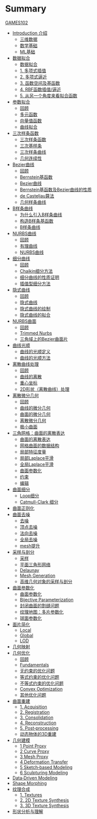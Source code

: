 # Summary

[GAMES102](README.md)

- [Introduction 介绍]()
  - [三维数据](Introduction/3DData.md)
  - [数学基础](Introduction/MathBasic.md)
  - [ML基础](Introduction/MLBaic.md)
- [数据拟合]()
  - [数据拟合](DataFitting/DataFitting.md)
  - [1. 多项式插值](DataFitting/PolynomialInterpolation.md)
  - [2. 多项式逼近](DataFitting/PolynomialApproximation.md)
  - [3. 函数空间及基函数](DataFitting/Funtion.md)
  - [4. RBF函数插值/逼近](DataFitting/RBF.md)
  - [5. 从另一个角度来看拟合函数](DataFitting/NewView.md)
- [参数拟合]()
  - [回顾](ParametricFitting/Review.md)
  - [多元函数](ParametricFitting/Multi.md)
  - [向量值函数](ParametricFitting/VectorValue.md)
  - [曲线拟合](ParametricFitting/CurveFitting.md)
- [三次样条函数]()
  - [三次样条函数](CubicSplines/CubicSplineFunction.md)
  - [三次基样条](CubicSplines/CubicBasisSpline.md)
  - [三次样条曲线](CubicSplines/CubicSplineCurve.md)
  - [几何连续性](CubicSplines/GeometricContinuity.md)
- [Bezier曲线]()
  - [回顾](BezierCurve/Review.md)
  - [Bernstein基函数](BezierCurve/BernsteinBasisFunction.md)
  - [Bezier曲线](BezierCurve/BezierCurve.md)
  - [Bernstein基函数及Bezier曲线的性质](BezierCurve/Property.md)
  - [de Casteljau算法](BezierCurve/DeCasteljau算法.md)
  - [几何样条曲线](BezierCurve/GeometricSpline.md)
- [B样条曲线]()
  - [为什么引入B样条曲线](BsplineCurve/Why.md)
  - [构造B样条基函数](BsplineCurve/BuildBSpline.md)
  - [B样条曲线](BsplineCurve/BsplineCurve.md)
- [NURBS曲线]()
  - [回顾](NURBS/Review.md)
  - [有理曲线](NURBS/RationalCurve.md)
  - [NURBS曲线](NURBS/NURBS.md)
- [细分曲线]()
  - [回顾](SubdivisionCurves/Review.md)
  - [Chaikin细分方法](SubdivisionCurves/Chaikin.md)
  - [细分曲线的性质证明](SubdivisionCurves/Property.md)
  - [插值型细分方法](SubdivisionCurves/interpolate.md)
- [隐式曲线]()
  - [回顾](ImplicitCurves/Review.md)
  - [隐式曲线](ImplicitCurves/ImplicitCurves.md)
  - [隐式曲线的绘制](ImplicitCurves/Draw.md)
  - [隐式曲线的拟合](ImplicitCurves/Fitting.md)
- [NURBS曲面]()
  - [回顾](SplineSurfaces/Review.md)
  - [Trimmed Nurbs](SplineSurfaces/TrimmedNurbs.md)
  - [三角域上的Bezier曲面片](SplineSurfaces/SplineSurfaces.md)
- [曲线光顺](CurveFairing/CurveFairing.md)
  - [曲线的光顺定义](CurveFairing/What.md)
  - [曲线的光顺方法](CurveFairing/How.md)
- [离散曲线处理]()
  - [回顾](DiscreteCurves/Review.md)
  - [曲线的离散](DiscreteCurves/Discretization.md)
  - [重心坐标](DiscreteCurves/BarycentricCoordinate.md)
  - [2D形状（离散曲线）处理](DiscreteCurves/2D.md)
- [离散微分几何]()
  - [回顾](DiscreteDifferential/Review.md)
  - [曲线的微分几何](DiscreteDifferential/Curves.md)
  - [曲面的微分几何](DiscreteDifferential/Surfaces.md)
  - [离散微分几何](DiscreteDifferential/DiscreteDifferential.md)
  - [极小曲面](DiscreteDifferential/MinimaSurface.md)
- [三角网格：曲面的离散表达]()
  - [曲面的离散表达](TriangularMeshes/TriangularMeshes.md)
  - [网格曲面的数据结构](TriangularMeshes/DataStructure.md)
  - [局部特征度量](LaplacianCoordinates/LaplacianCoordinates.md)
  - [局部Laplace平滑](LaplacianCoordinates/LocalLaplacianSmoothing.md)
  - [全局Laplace平滑](LaplacianCoordinates/GlobalLaplacianSmoothing.md)
  - [曲面参数化](LaplacianCoordinates/MeshParameterization.md)
  - [约束](LaplacianCoordinates/Constrained.md)
  - [编辑](LaplacianCoordinates/LaplacianEditing.md)
- [曲面细分](MeshTessellation/MeshTessellation.md)
  - [Loop细分](./MeshTessellation/Loop.md)
  - [Catmull-Clark 细分](./MeshTessellation/CatmullClark.md)
- [曲面正则化](./MeshRegularization/MeshRegularization.md)
- [曲面去噪]()
  - [去噪](Smoothing/Smoothing.md)
  - [顶点去噪](Smoothing/1VertexFiltering.md)
  - [法向去噪](Smoothing/2NormalFiltering.md)
  - [全局去噪](Smoothing/3GlobalSmoothing.md)
  - [mesh提升](Smoothing/4MeshImprovement.md)
- [采样与剖分]()
  - [采样](SamplingTessellation/Sampling.md)
  - [平面三角形网络](SamplingTessellation/Triangular.md)
  - [Delaunay](SamplingTessellation/Delaunay.md)
  - [Mesh Generation](SamplingTessellation/MeshGeneration.md)
  - [高维几何对象的采样与剖分](SamplingTessellation/SamplingTessellation.md)
- [曲面参数化]()
  - [曲面参数化](Parameterization/Parameterization.md)
  - [Bijective Parameterization](Parameterization/Bijective.md)
  - [封闭曲面的割缝问题](Parameterization/Cut.md)
  - [纹理地图：多片参数化](Parameterization/TextureAtlas.md)
  - [球面参数化](Parameterization/ball.md)
- [面片简化](Simplification/Simplification.md)
  - [Local](Simplification/1Local.md)
  - [Global](Simplification/2Global.md)
  - [LOD](Simplification/LOD.md)
- [几何映射](Mapping/Mapping.md)
- [几何优化]()
  - [回顾](Optimization/Review.md)
  - [Fundamentals](Optimization/Fundamentals.md)
  - [无约束的优化问题](Optimization/UnconstrainedOptimization.md)
  - [等式约束的优化问题](Optimization/等式约束的优化问题.md)
  - [不等式约束的优化问题](Optimization/不等式约束的优化问题.md)
  - [Convex Optimization](Optimization/ConvexOptimization.md)
  - [其他优化问题](Optimization/其他优化问题.md)
- [曲面重建](Reconstruct/Reconstruct.md)
  - [1. Acquisition](Reconstruct/1Acquisition.md)
  - [2. Registration](Reconstruct/2Registration.md)
  - [3. Consolidation](Reconstruct/3Consolidation.md)
  - [4. Reconstruction](Reconstruct/4Reconstruction.md)
  - [5. Post‐processing](Reconstruct/5Post‐processing.md)
  - [动态物体的3D重建](Reconstruct/动态物体的3D重建.md)
- [几何建模](Modeling/Modeling.md)
  - [1 Point Proxy](Modeling/1_PointProxy.md)
  - [2 Curve Proxy](Modeling/2_CurveProxy.md)
  - [3 Mesh Proxy](Modeling/3_MeshProxy.md)
  - [4 Deformation Transfer](Modeling/4_DeformationTransfer.md)
  - [5 Sketch‐based Modeling](Modeling/5_Sketch‐basedModeling.md)
  - [6 Sculpturing Modeling](Modeling/6_SculpturingModeling.md)
- [Data‐Driven Modeling](DataDrivenModeling/DataDrivenModeling.md)
- [Shape Morphing](ShapeMorphing/ShapeMorphing.md)
- [纹理合成](TextureSynthesis/TextureSynthesis.md)
  - [1. Textures](TextureSynthesis/1Textures.md)
  - [2. 2D Texture Synthesis](TextureSynthesis/22DTextureSynthesis.md)
  - [3. 3D Texture Synthesis](TextureSynthesis/33DTextureSynthesis.md)
- [形状分析与理解](ShapeAnalysis/ShapeAnalysis.md)
  



  
  

    